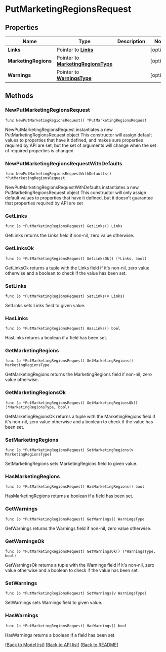 # PutMarketingRegionsRequest

## Properties

Name | Type | Description | Notes
------------ | ------------- | ------------- | -------------
**Links** | Pointer to [**Links**](Links.md) |  | [optional] 
**MarketingRegions** | Pointer to [**MarketingRegionsType**](MarketingRegionsType.md) |  | [optional] 
**Warnings** | Pointer to [**WarningsType**](WarningsType.md) |  | [optional] 

## Methods

### NewPutMarketingRegionsRequest

`func NewPutMarketingRegionsRequest() *PutMarketingRegionsRequest`

NewPutMarketingRegionsRequest instantiates a new PutMarketingRegionsRequest object
This constructor will assign default values to properties that have it defined,
and makes sure properties required by API are set, but the set of arguments
will change when the set of required properties is changed

### NewPutMarketingRegionsRequestWithDefaults

`func NewPutMarketingRegionsRequestWithDefaults() *PutMarketingRegionsRequest`

NewPutMarketingRegionsRequestWithDefaults instantiates a new PutMarketingRegionsRequest object
This constructor will only assign default values to properties that have it defined,
but it doesn't guarantee that properties required by API are set

### GetLinks

`func (o *PutMarketingRegionsRequest) GetLinks() Links`

GetLinks returns the Links field if non-nil, zero value otherwise.

### GetLinksOk

`func (o *PutMarketingRegionsRequest) GetLinksOk() (*Links, bool)`

GetLinksOk returns a tuple with the Links field if it's non-nil, zero value otherwise
and a boolean to check if the value has been set.

### SetLinks

`func (o *PutMarketingRegionsRequest) SetLinks(v Links)`

SetLinks sets Links field to given value.

### HasLinks

`func (o *PutMarketingRegionsRequest) HasLinks() bool`

HasLinks returns a boolean if a field has been set.

### GetMarketingRegions

`func (o *PutMarketingRegionsRequest) GetMarketingRegions() MarketingRegionsType`

GetMarketingRegions returns the MarketingRegions field if non-nil, zero value otherwise.

### GetMarketingRegionsOk

`func (o *PutMarketingRegionsRequest) GetMarketingRegionsOk() (*MarketingRegionsType, bool)`

GetMarketingRegionsOk returns a tuple with the MarketingRegions field if it's non-nil, zero value otherwise
and a boolean to check if the value has been set.

### SetMarketingRegions

`func (o *PutMarketingRegionsRequest) SetMarketingRegions(v MarketingRegionsType)`

SetMarketingRegions sets MarketingRegions field to given value.

### HasMarketingRegions

`func (o *PutMarketingRegionsRequest) HasMarketingRegions() bool`

HasMarketingRegions returns a boolean if a field has been set.

### GetWarnings

`func (o *PutMarketingRegionsRequest) GetWarnings() WarningsType`

GetWarnings returns the Warnings field if non-nil, zero value otherwise.

### GetWarningsOk

`func (o *PutMarketingRegionsRequest) GetWarningsOk() (*WarningsType, bool)`

GetWarningsOk returns a tuple with the Warnings field if it's non-nil, zero value otherwise
and a boolean to check if the value has been set.

### SetWarnings

`func (o *PutMarketingRegionsRequest) SetWarnings(v WarningsType)`

SetWarnings sets Warnings field to given value.

### HasWarnings

`func (o *PutMarketingRegionsRequest) HasWarnings() bool`

HasWarnings returns a boolean if a field has been set.


[[Back to Model list]](../README.md#documentation-for-models) [[Back to API list]](../README.md#documentation-for-api-endpoints) [[Back to README]](../README.md)


